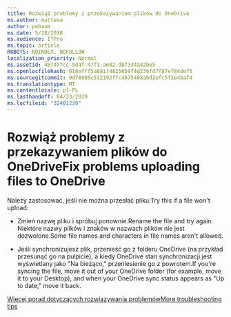 ```yaml
---
title: Rozwiąż problemy z przekazywaniem plików do OneDrive
ms.author: matteva
author: pebaum
ms.date: 5/18/2018
ms.audience: ITPro
ms.topic: article
ROBOTS: NOINDEX, NOFOLLOW
localization_priority: Normal
ms.assetid: 467477cc-9d4f-47f1-a602-dbf334a42be5
ms.openlocfilehash: 018efff5a881f4825659f4d236fd7f87ef84def5
ms.sourcegitcommit: 9d78905c512192ffc4675468abd2efc5f2e4baf4
ms.translationtype: MT
ms.contentlocale: pl-PL
ms.lasthandoff: 04/23/2019
ms.locfileid: "32401230"
---
```

# <a name="fix-problems-uploading-files-to-onedrive"></a><span data-ttu-id="b1216-102">Rozwiąż problemy z przekazywaniem plików do OneDrive</span><span class="sxs-lookup"><span data-stu-id="b1216-102">Fix problems uploading files to OneDrive</span></span>

<span data-ttu-id="b1216-103">Należy zastosować, jeśli nie można przesłać pliku:</span><span class="sxs-lookup"><span data-stu-id="b1216-103">Try this if a file won't upload:</span></span>
  
- <span data-ttu-id="b1216-104">Zmień nazwę pliku i spróbuj ponownie.</span><span class="sxs-lookup"><span data-stu-id="b1216-104">Rename the file and try again.</span></span> <span data-ttu-id="b1216-105">Niektóre nazwy plików i znaków w nazwach plików nie jest dozwolone.</span><span class="sxs-lookup"><span data-stu-id="b1216-105">Some file names and characters in file names aren't allowed.</span></span> 
    
- <span data-ttu-id="b1216-106">Jeśli synchronizujesz plik, przenieść go z folderu OneDrive (na przykład przesunąć go na pulpicie), a kiedy OneDrive stan synchronizacji jest wyświetlany jako "Na bieżąco," przeniesienie go z powrotem.</span><span class="sxs-lookup"><span data-stu-id="b1216-106">If you're syncing the file, move it out of your OneDrive folder (for example, move it to your Desktop), and when your OneDrive sync status appears as "Up to date," move it back.</span></span> 
    
[<span data-ttu-id="b1216-107">Więcej porad dotyczących rozwiązywania problemów</span><span class="sxs-lookup"><span data-stu-id="b1216-107">More troubleshooting tips</span></span>](https://go.microsoft.com/fwlink/?linkid=873155)
  

